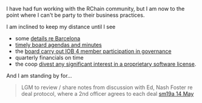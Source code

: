 I have had fun working with the RChain community,
but I am now to the point where I can't be party to
their business practices.

I am inclined to keep my distance until I see
  - some [details re Barcelona](https://github.com/rchain-community/sm19a/issues/14#issuecomment-495039918)
  - [timely board agendas and minutes](https://github.com/rchain-community/sm19a/issues/11)
  - the [board carry out IOB 4 member participation in governance](https://github.com/rchain-community/sm19a/issues/3)
  - quarterly financials on time
  - the coop [divest any significant interest in a proprietary software license](https://github.com/rchain-community/sm19a/issues/9#issuecomment-495452506). 

And I am standing by for...

> LGM to review / share notes from discussion with Ed, Nash Foster re deal protocol,
> where a 2nd officer agrees to each deal
[sm19a 14 May](https://discordapp.com/channels/375365542359465989/393462637100400650/577997728672514068)

